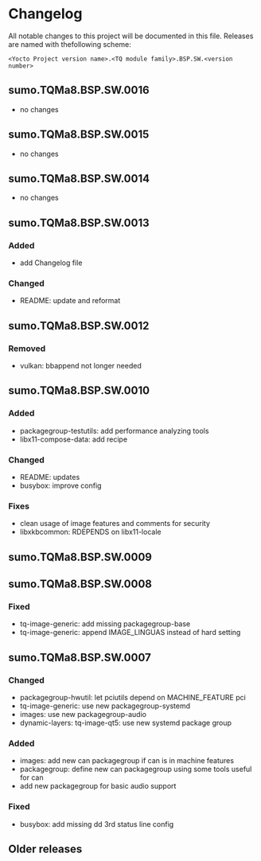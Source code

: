 # Changelog

All notable changes to this project will be documented in this file.
Releases are named with thefollowing scheme:

`<Yocto Project version name>.<TQ module family>.BSP.SW.<version number>`

## sumo.TQMa8.BSP.SW.0016

* no changes

## sumo.TQMa8.BSP.SW.0015

* no changes

## sumo.TQMa8.BSP.SW.0014

* no changes

## sumo.TQMa8.BSP.SW.0013

### Added

* add Changelog file

### Changed

* README: update and reformat


## sumo.TQMa8.BSP.SW.0012

### Removed

* vulkan: bbappend not longer needed

## sumo.TQMa8.BSP.SW.0010

### Added

* packagegroup-testutils: add performance analyzing tools
* libx11-compose-data: add recipe

### Changed

* README: updates
* busybox: improve config

### Fixes

* clean usage of image features and comments for security
* libxkbcommon: RDEPENDS on libx11-locale

## sumo.TQMa8.BSP.SW.0009

## sumo.TQMa8.BSP.SW.0008

### Fixed

* tq-image-generic: add missing packagegroup-base
* tq-image-generic: append IMAGE_LINGUAS instead of hard setting

## sumo.TQMa8.BSP.SW.0007

### Changed

* packagegroup-hwutil: let pciutils depend on MACHINE_FEATURE pci
* tq-image-generic: use new packagegroup-systemd
* images: use new packagegroup-audio
* dynamic-layers: tq-image-qt5: use new systemd package group

### Added

* images: add new can packagegroup if can is in machine features
* packagegroup: define new can packagegroup using some tools useful for can
* add new packagegroup for basic audio support

### Fixed

* busybox: add missing dd 3rd status line config

## Older releases
